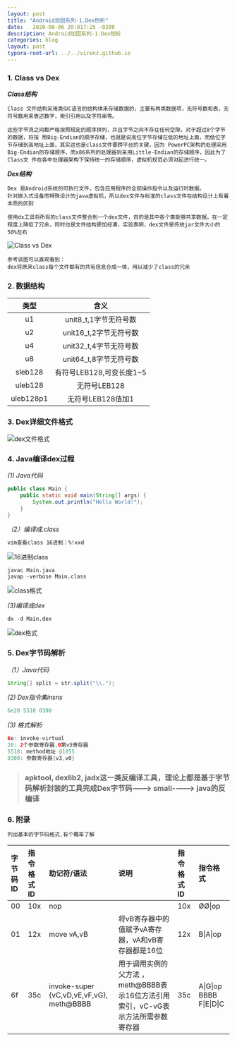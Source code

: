 ```yaml
---
layout: post
title: "Android加固系列-1.Dex刨析"
date:   2020-08-06 20:017:25 -0200
description: Android加固系列-1.Dex刨析
categories: blog
layout: post
typora-root-url: ../../virenz.github.io
---
```




### 1. Class vs Dex

***Class结构***

```
Class 文件结构采用类似C语言的结构体来存储数据的，主要有两类数据项，无符号数和表，无符号数用来表述数字，索引引用以及字符串等。

这些字节流之间都严格按照规定的顺序排列，并且字节之间不存在任何空隙，对于超过8个字节的数据，将按 照Big-Endian的顺序存储，也就是说高位字节存储在低的地址上面，而低位字节存储到高地址上面，其实这也是class文件要跨平台的关键，因为 PowerPC架构的处理采用Big-Endian的存储顺序，而x86系列的处理器则采用Little-Endian的存储顺序，因此为了Class文 件在各中处理器架构下保持统一的存储顺序，虚拟机规范必须对起进行统一。                    
```

***Dex结构***

```
Dex 是Android系统的可执行文件，包含应用程序的全部操作指令以及运行时数据。
针对嵌入式设备而特殊设计的java虚拟机，所以dex文件与标准的class文件在结构设计上有着本质的区别 

使用dx工具将所有的class文件整合到一个dex文件，目的是其中各个类能够共享数据，在一定程度上降低了冗余，同时也是文件结构更加经凑，实验表明，dex文件是传统jar文件大小的50%左右
```

![Class vs Dex](/assets/img/class&dex.png)

```
参考该图可以直观看到：
dex将原来class每个文件都有的共有信息合成一体，用以减少了class的冗余
```



### 2. 数据结构

|   类型    |           含义           |
| :-------: | :----------------------: |
|    u1     |  unit8_t,1字节无符号数   |
|    u2     |  unit16_t,2字节无符号数  |
|    u4     |  unit32_t,4字节无符号数  |
|    u8     |  unit64_t,8字节无符号数  |
|  sleb128  | 有符号LEB128,可变长度1~5 |
|  uleb128  |       无符号LEB128       |
| uleb128p1 |    无符号LEB128值加1     |



### 3. Dex详细文件格式

![dex文件格式](/assets/img/dex文件格式.png)

### 4. Java编译dex过程

*(1) Java代码*

```java
public class Main {
    public static void main(String[] args) {
        System.out.println("Hello World!");
    }
}
```

*（2）编译成.class*

```txt
vim查看class 16进制：%!xxd
```

![16进制class](/assets/img/2020-08-07-10.51.03.png)

```shell
javac Main.java
javap -verbose Main.class
```

![class格式](/assets/img/2020-08-07-10.15.00.png)

*(3)编译成dex*

```shell
dx -d Main.dex
```

![dex格式](/assets/img/2020-08-07-10.26.16.png)



### 5. Dex字节码解析

*（1）Java代码*

```java
String[] split = str.split("\\.");
```

*(2) Dex指令集insns*

```java
6e20 5518 0300
```

*(3) 格式解析*

```java
6e: invoke-virtual
20: 2个参数寄存器,0第v5寄存器
5518: method地址 @1855
0300: 参数寄存器{v3,v0}
```

> ### apktool, dexlib2, jadx这一类反编译工具，理论上都是基于字节码解析封装的工具完成Dex字节码---> smali----> java的反编译
>



### 6. 附录

```java
列出基本的字节码格式,有个概率了解
```

| 字节码ID | 指令格式ID | 助记符/语法                              | 说明                                                         | 指令格式ID | 指令格式                 |
| :------- | :--------- | :--------------------------------------- | :----------------------------------------------------------- | :--------- | :----------------------- |
| 00       | 10x        | nop                                      |                                                              | 10x        | ØØ\|op                   |
| 01       | 12x        | move vA,vB                               | 将vB寄存器中的值赋予vA寄存器，vA和vB寄存器都是16位           | 12x        | B\|A\|op                 |
| 6f       | 35c        | invoke-super {vC,vD,vE,vF,vG}, meth@BBBB | 用于调用实例的父方法 ，meth@BBBB表示16位方法引用索引，vC-vG表示方法所需参数寄存器 | 35c        | A\|G\|op BBBB F\|E\|D\|C |

